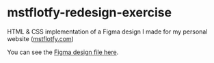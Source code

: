 # mstflotfy-redesign-exercise
HTML &amp; CSS implementation of a Figma design I made for my personal website ([mstflotfy.com](https://mstflotfy.com/))

You can see the [Figma design file here](https://www.figma.com/community/file/1051279558347794166). 
